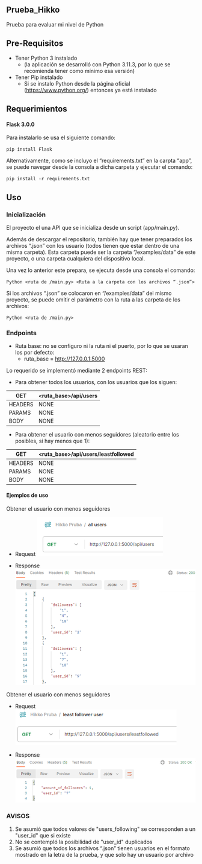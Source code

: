 ## Prueba_Hikko
Prueba para evaluar mi nivel de Python

## Pre-Requisitos
- Tener Python 3 instalado 
    - (la aplicación se desarrolló con Python 3.11.3, por lo que se recomienda tener como mínimo esa versión)
- Tener Pip instalado 
    - Si se instalo Python desde la página oficial (https://www.python.org/) entonces ya está instalado

## Requerimientos
#### Flask 3.0.0
Para instalarlo se usa el siguiente comando:
```
pip install Flask
```
Alternativamente, como se incluyo el “requirements.txt” en la carpta “app”, se puede navegar desde la consola a dicha carpeta y ejecutar el comando:
```
pip install -r requirements.txt
```

## Uso
### Inicialización 
El proyecto el una API que se inicializa desde un script (app/main.py). 

Además de descargar el repositorio, también hay que tener preparados los archivos “.json” con los usuario (todos tienen que estar dentro de una misma carpeta). Esta carpeta puede ser la carpeta “/examples/data” de este proyecto, o una carpeta cualquiera del dispositivo local.

Una vez lo anterior este prepara, se ejecuta desde una consola el comando:
```
Python <ruta de /main.py> <Ruta a la carpeta con los archivos “.json”>
```

Si los archivos “.json” se colocaron en “/examples/data” del mismo proyecto, se puede omitir el parámetro con la ruta a las carpeta de los archivos:
```
Python <ruta de /main.py>
```

### Endpoints
- Ruta base: no se configuro ni la ruta ni el puerto, por lo que se usaran los por defecto:
    - ruta_base = http://127.0.0.1:5000

Lo requerido se implementó mediante 2 endpoints REST:

- Para obtener todos los usuarios, con los usuarios que los siguen:

| GET | <ruta_base>/api/users |
| ----------- | ----------- |
| HEADERS | NONE |
| PARAMS | NONE |
| BODY | NONE |

- Para obtener el usuario con menos seguidores (aleatorio entre los posibles, si hay menos que 1):

| GET | <ruta_base>/api/users/leastfollowed |
| ----------- | ----------- |
| HEADERS | NONE |
| PARAMS | NONE |
| BODY | NONE |


#### Ejemplos de uso

Obtener el usuario con menos seguidores
- Request
![get_all_users_request](documentation/get_all_users_request.PNG)

- Response
![get_all_users_response](/documentation/get_all_users_response.PNG)

Obtener el usuario con menos seguidores
- Request
![get_least_followed_user_request](/documentation/get_least_followed_user_request.PNG)

- Response
![get_least_followed_user_response](/documentation/get_least_followed_user_response.PNG)


### AVISOS
1. Se asumió que todos valores de "users_following" se corresponden a un "user_id" que si existe
2. No se contempló la posibilidad de "user_id" duplicados
3. Se asumió que todos los archivos “.json” tienen usuarios en el formato mostrado en la letra de la prueba, y que solo hay un usuario por archivo
